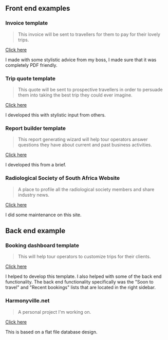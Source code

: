 

## Front end examples

### Invoice template
> This invoice will be sent to travellers for them to pay for their lovely trips.

<a href="https://ivan006.github.io/Ivan-Copelands-Portfolio/invoice-template/">Click here</a>

I made with some stylistic advice from my boss, I made sure that it was completely PDF friendly.

### Trip quote template
> This quote will be sent to prospective travellers in order to persuade them into taking the best trip they could ever imagine.

<a href="https://ivan006.github.io/Ivan-Copelands-Portfolio/quote-template/">Click here</a>

I developed this with stylistic input from others.

### Report builder template
> This report generating wizard will help tour operators answer questions they have about current and past business activities.

<a href="https://ivan006.github.io/Ivan-Copelands-Portfolio/report-builder/">Click here</a>

I developed this from a brief.

### Radiological Society of South Africa Website
> A place to profile all the radiological society members and share industry news.

<a href="https://rssa.co.za/">Click here</a>

I did some maintenance on this site.

## Back end example 

### Booking dashboard template
> This will help tour operators to customize trips for their clients.

<a href="https://ivan006.github.io/Ivan-Copelands-Portfolio/booking-dashboard-template/">Click here</a>

I helped to develop this template. I also helped with some of the back end functionality. The back end functionality specifically was the "Soon to travel" and  "Recent bookings" lists that are located in the right sidebar.

### Harmonyville.net
> A personal project I'm working on.

<a href="http://harmonyville.net">Click here</a>

This is based on a flat file database design.

